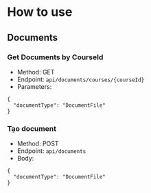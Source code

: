 # How to use

## Documents

### Get Documents by CourseId

- Method: GET
- Endpoint: `api/documents/courses/{courseId}`
- Parameters:

```shell
{
  "documentType": "DocumentFile"
}
```

### Tạo document

- Method: POST
- Endpoint: `api/documents`
- Body:

```shell
{
  "documentType": "DocumentFile"
}
```
